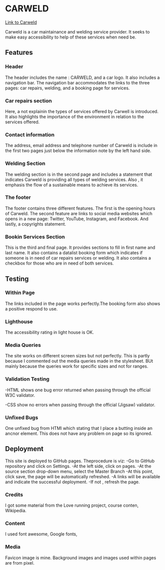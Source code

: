 
# CARWELD

[Link to Carweld](https://eyongtarh.github.io/Carweld/)

Carweld is a car maintainance and welding service provider. It seeks to make easy 
accessibility to help of these services when need be.

## Features

### Header

The header includes the name : CARWELD, and a car logo. It also includes a 
navigation bar. The navigation bar accommodates the links to the three pages:
car repairs, welding, and a booking page for services.

### Car repairs section

Here, a not explainin the types of services offered by Carwell is introduced. It
also highlights the importance of the environment in relation to the services 
offered.

### Contact information

The address, email address and telephone number of Carweld is include in the first
two pages just below the information note by the left hand side.

### Welding Section

The welding section is in the second page and includes a statement that indicates
Carweld is providing all types of welding services. Also , it emphasis the flow
of a sustainable means to achieve its services.

### The footer

The footer contains three different features. The first is the opening hours of
Carweld. The second feature are links to social media websites which opens in a 
new page: Twitter, YouTube, Instagram, and Facebook. And lastly, a copyrights
statement.

### Bookin Services Section

This is the third and final page. It provides sections to fill in first name and
last name. It also contains a datalist booking form which indicates if someone 
is in need of car repairs services or welding. It also contains a checkbox for 
those who are in need of both services. 

## Testing

### Within Page

The links included in the page works perfectly.The booking form also shows a 
positive respond to use.

### Lighthouse

The accessibility rating in light house is OK.

### Media Queries 

The site works on different screen sizes but not perfectly. This is partly because 
I commented out the media queries made in the stylesheet. BUt mainly because the 
queries work for specific sizes and not for ranges.

### Validation Testing

-HTML shows one bug error returned when passing through the official W3C validator.

-CSS show no errors when passing through the official (Jigsaw) validator.

### Unfixed Bugs

One unfixed bug from HTMl which stating that I place a butting inside an ancnor
element. This does not have any problem on page so its ignored.

## Deployment

This site is deployed to GitHub pages. Theprocedure is viz:
-Go to GitHub repository and click on Settings.
-At the left side, click on pages.
-At the source section drop-down menu, select the Master Branch
-At this point, click save, the page will be automatically refreshed.
-A links will be available and indicate the successful deployment.
-If not , refresh the page.

### Credits

I got some material from the Love running project, course conten, Wikipedia.

### Content

I used font awesome, Google fonts, 

### Media

Favicon image is mine. Background images and images used within pages are from 
pixel. 
